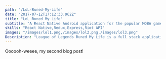 ```yaml
---
path: "/LoL-Runed-My-Life"
date: "2017-07-12T17:12:33.962Z"
title: "LoL Runed My Life"
subtitle: "A React Native Android application for the popular MOBA game League of Legends"
skills: "React Native,Redux,Express,Riot API"
images: "/images/lol1.png,/images/lol2.png,/images/lol3.png"
Description: "League of Legends Runed My Life is a full stack application that displays and explains the newly released rune system for League of Legends via a microservice API that we created. It also gives you champion data and player's recent match history by way of integrating the League of Legends API. This project was built over the course of a three day hackathon at Fullstack Academy."
---
```


Oooooh-weeee, my second blog post!